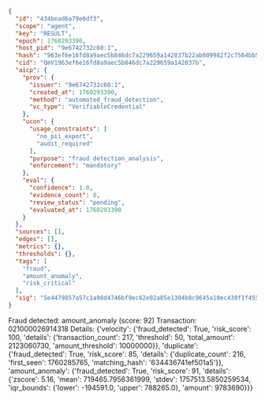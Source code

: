 ```json
{
  "id": "434bead6a79e6df3",
  "scope": "agent",
  "key": "RESULT",
  "epoch": 1760293390,
  "host_pid": "9e6742732c60:1",
  "hash": "963ef6e16fd8a9aec5b846dc7a229659a142037b22ab809982f2c7564bb575f7",
  "cid": "QmV1963ef6e16fd8a9aec5b846dc7a229659a142037b",
  "aicp": {
    "prov": {
      "issuer": "9e6742732c60:1",
      "created_at": 1760293390,
      "method": "automated_fraud_detection",
      "vc_type": "VerifiableCredential"
    },
    "ucon": {
      "usage_constraints": [
        "no_pii_export",
        "audit_required"
      ],
      "purpose": "fraud_detection_analysis",
      "enforcement": "mandatory"
    },
    "eval": {
      "confidence": 1.0,
      "evidence_count": 0,
      "review_status": "pending",
      "evaluated_at": 1760293390
    }
  },
  "sources": [],
  "edges": [],
  "metrics": {},
  "thresholds": {},
  "tags": [
    "fraud",
    "amount_anomaly",
    "risk_critical"
  ],
  "sig": "5e4479857a57c1a98d4746bf9ec62e02a85e1304b8c9645a10ec430f1f4558de"
}
```

Fraud detected: amount_anomaly (score: 92)
Transaction: 021000026914318
Details: {'velocity': {'fraud_detected': True, 'risk_score': 100, 'details': {'transaction_count': 217, 'threshold': 50, 'total_amount': 2123060730, 'amount_threshold': 10000000}}, 'duplicate': {'fraud_detected': True, 'risk_score': 85, 'details': {'duplicate_count': 216, 'first_seen': 1760285765, 'matching_hash': '634436741ef501a5'}}, 'amount_anomaly': {'fraud_detected': True, 'risk_score': 91, 'details': {'zscore': 5.16, 'mean': 719465.7956361999, 'stdev': 1757513.5850259534, 'iqr_bounds': {'lower': -194591.0, 'upper': 788265.0}, 'amount': 9783690}}}
